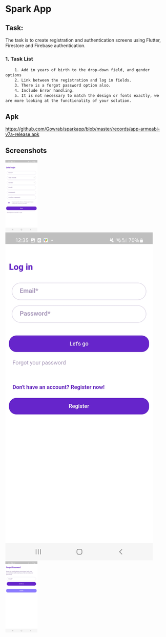 # Spark App

## Task:

The task is to create registration and authentication screens using Flutter, Firestore and Firebase authentication.
### 1. Task List

        1. Add in years of birth to the drop-down field, and gender options
        2. Link between the registration and log in fields.
        3. There is a forgot password option also.
        4. Include Error handling.
        5. It is not necessary to match the design or fonts exactly, we are more looking at the functionality of your solution.

## Apk
https://github.com/Gowrab/sparkapp/blob/master/records/app-armeabi-v7a-release.apk


## Screenshots

<img src="https://github.com/Gowrab/sparkapp/blob/master/records/registration.jpeg" width="100"> <img src="https://github.com/Gowrab/sparkapp/blob/master/records/login.jpeg"> <img src="https://github.com/Gowrab/sparkapp/blob/master/records/forgot%20pass.jpeg" width="100"> 

